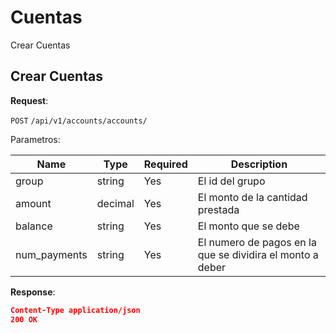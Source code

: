 # Cuentas
Crear Cuentas

## Crear Cuentas

**Request**:

`POST` `/api/v1/accounts/accounts/`

Parametros:

Name            | Type    | Required | Description
----------------|---------|----------|------------
group           | string  | Yes      | El id del grupo
amount          | decimal | Yes      | El monto de la cantidad prestada
balance         | string  | Yes      | El monto que se debe
num_payments    | string  | Yes      | El numero de pagos en la que se dividira el monto a deber


**Response**:

```json
Content-Type application/json
200 OK
```

